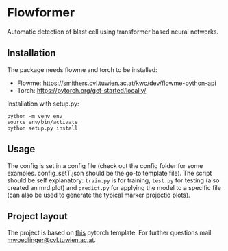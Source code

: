 # Flowformer

Automatic detection of blast cell using transformer based neural networks.

## Installation

The package needs flowme and torch to be installed:
- Flowme: https://smithers.cvl.tuwien.ac.at/kwc/dev/flowme-python-api
- Torch: https://pytorch.org/get-started/locally/

Installation with setup.py:

```
python -m venv env
source env/bin/activate
python setup.py install
```

## Usage

The config is set in a config file (check out the config folder for some examples. config_setT.json should be the go-to template file).
The script should be self explanatory: `train.py` is for training, `test.py` for testing (also created an mrd plot) and `predict.py` for applying the model to a specific file (can also be used to generate the typical marker projectio plots).

## Project layout

The project is based on [this](https://github.com/victoresque/pytorch-template) pytorch template. For further questions mail mwoedlinger@cvl.tuwien.ac.at.